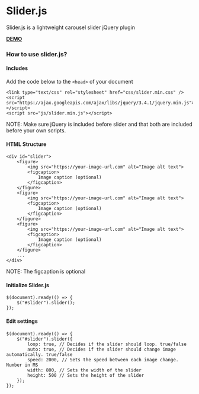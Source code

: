 # Slider.js

Slider.js is a lightweight carousel slider jQuery plugin

**[DEMO](https://rajohan.no/slider)**

### How to use slider.js?

#### Includes
Add the code below to the `<head>` of your document

```
<link type="text/css" rel="stylesheet" href="css/slider.min.css" />                  
<script src="https://ajax.googleapis.com/ajax/libs/jquery/3.4.1/jquery.min.js"></script>
<script src="js/slider.min.js"></script>
```
NOTE: Make sure jQuery is included before slider and that both are included before your own scripts.

#### HTML Structure

```
<div id="slider">
    <figure>
        <img src="https://your-image-url.com" alt="Image alt text">
        <figcaption>
            Image caption (optional)
        </figcaption>
    </figure>
    <figure>
        <img src="https://your-image-url.com" alt="Image alt text">
        <figcaption>
            Image caption (optional)
        </figcaption>
    </figure>
    <figure>
        <img src="https://your-image-url.com" alt="Image alt text">
        <figcaption>
            Image caption (optional)
        </figcaption>
    </figure>
    ...
</div>
```
NOTE: The figcaption is optional

#### Initialize Slider.js
```
$(document).ready(() => {
    $("#slider").slider();
});
```

#### Edit settings
```
$(document).ready(() => {
    $("#slider").slider({
        loop: true, // Decides if the slider should loop. true/false
        auto: true, // Decides if the slider should change image automatically. true/false
        speed: 2000, // Sets the speed between each image change. Number in MS
        width: 800, // Sets the width of the slider
        height: 500 // Sets the height of the slider
    });
});
```
